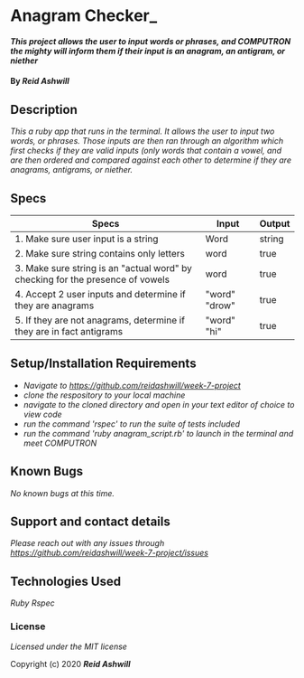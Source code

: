 # Anagram Checker_

#### _This project allows the user to input words or phrases, and COMPUTRON the mighty will inform them if their input is an anagram, an antigram, or niether_

#### By _**Reid Ashwill**_

## Description

_This a ruby app that runs in the terminal.  It allows the user to input two words, or phrases.  Those inputs are then ran through an algorithm which first checks if they are valid inputs (only words that contain a vowel, and are then ordered and compared against each other to determine if they are anagrams, antigrams, or niether._
## Specs
| Specs                                                                          | Input         | Output |
|--------------------------------------------------------------------------------|---------------|--------|
| 1. Make sure user input is a string                                            | Word          | string |
| 2. Make sure string contains only letters                                      | word          | true   |
| 3. Make sure string is an "actual word" by checking for the presence of vowels | word          | true   |
| 4. Accept 2 user inputs and determine if they are anagrams                     | "word" "drow" | true   |
| 5. If they are not anagrams, determine if they are in fact antigrams           | "word" "hi"   | true   |

## Setup/Installation Requirements

* _Navigate to https://github.com/reidashwill/week-7-project_
* _clone the respository to your local machine_
* _navigate to the cloned directory and open in your text editor of choice to view code_
* _run the command 'rspec' to run the suite of tests included_
* _run the command 'ruby anagram_script.rb' to launch in the terminal and meet COMPUTRON_


## Known Bugs

_No known bugs at this time._

## Support and contact details

_Please reach out with any issues through https://github.com/reidashwill/week-7-project/issues_

## Technologies Used

_Ruby_
_Rspec_

### License

*Licensed under the MIT license*

Copyright (c) 2020 **_Reid Ashwill_**